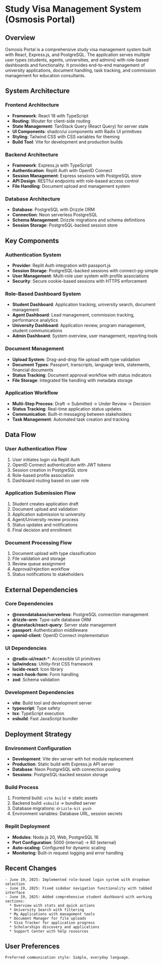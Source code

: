 # Study Visa Management System (Osmosis Portal)

## Overview

Osmosis Portal is a comprehensive study visa management system built with React, Express.js, and PostgreSQL. The application serves multiple user types (students, agents, universities, and admins) with role-based dashboards and functionality. It provides end-to-end management of university applications, document handling, task tracking, and commission management for education consultants.

## System Architecture

### Frontend Architecture
- **Framework**: React 18 with TypeScript
- **Routing**: Wouter for client-side routing
- **State Management**: TanStack Query (React Query) for server state
- **UI Components**: shadcn/ui components with Radix UI primitives
- **Styling**: Tailwind CSS with CSS variables for theming
- **Build Tool**: Vite for development and production builds

### Backend Architecture
- **Framework**: Express.js with TypeScript
- **Authentication**: Replit Auth with OpenID Connect
- **Session Management**: Express sessions with PostgreSQL store
- **API Design**: RESTful endpoints with role-based access control
- **File Handling**: Document upload and management system

### Database Architecture
- **Database**: PostgreSQL with Drizzle ORM
- **Connection**: Neon serverless PostgreSQL
- **Schema Management**: Drizzle migrations and schema definitions
- **Session Storage**: PostgreSQL-backed session store

## Key Components

### Authentication System
- **Provider**: Replit Auth integration with passport.js
- **Session Storage**: PostgreSQL-backed sessions with connect-pg-simple
- **User Management**: Multi-role user system with profile associations
- **Security**: Secure cookie-based sessions with HTTPS enforcement

### Role-Based Dashboard System
- **Student Dashboard**: Application tracking, university search, document management
- **Agent Dashboard**: Lead management, commission tracking, performance analytics
- **University Dashboard**: Application review, program management, student communications
- **Admin Dashboard**: System overview, user management, reporting tools

### Document Management
- **Upload System**: Drag-and-drop file upload with type validation
- **Document Types**: Passport, transcripts, language tests, statements, financial documents
- **Status Tracking**: Document approval workflow with status indicators
- **File Storage**: Integrated file handling with metadata storage

### Application Workflow
- **Multi-Step Process**: Draft → Submitted → Under Review → Decision
- **Status Tracking**: Real-time application status updates
- **Communication**: Built-in messaging between stakeholders
- **Task Management**: Automated task creation and tracking

## Data Flow

### User Authentication Flow
1. User initiates login via Replit Auth
2. OpenID Connect authentication with JWT tokens
3. Session creation in PostgreSQL store
4. Role-based profile association
5. Dashboard routing based on user role

### Application Submission Flow
1. Student creates application draft
2. Document upload and validation
3. Application submission to university
4. Agent/University review process
5. Status updates and notifications
6. Final decision and enrollment

### Document Processing Flow
1. Document upload with type classification
2. File validation and storage
3. Review queue assignment
4. Approval/rejection workflow
5. Status notifications to stakeholders

## External Dependencies

### Core Dependencies
- **@neondatabase/serverless**: PostgreSQL connection management
- **drizzle-orm**: Type-safe database ORM
- **@tanstack/react-query**: Server state management
- **passport**: Authentication middleware
- **openid-client**: OpenID Connect implementation

### UI Dependencies
- **@radix-ui/react-***: Accessible UI primitives
- **tailwindcss**: Utility-first CSS framework
- **lucide-react**: Icon library
- **react-hook-form**: Form handling
- **zod**: Schema validation

### Development Dependencies
- **vite**: Build tool and development server
- **typescript**: Type safety
- **tsx**: TypeScript execution
- **esbuild**: Fast JavaScript bundler

## Deployment Strategy

### Environment Configuration
- **Development**: Vite dev server with hot module replacement
- **Production**: Static build with Express.js API server
- **Database**: Neon PostgreSQL with connection pooling
- **Sessions**: PostgreSQL-backed session storage

### Build Process
1. Frontend build: `vite build` → static assets
2. Backend build: `esbuild` → bundled server
3. Database migrations: `drizzle-kit push`
4. Environment variables: Database URL, session secrets

### Replit Deployment
- **Modules**: Node.js 20, Web, PostgreSQL 16
- **Port Configuration**: 5000 (internal) → 80 (external)
- **Auto-scaling**: Configured for dynamic scaling
- **Monitoring**: Built-in request logging and error handling

## Recent Changes

```
- June 19, 2025: Implemented role-based login system with dropdown selection
- June 19, 2025: Fixed sidebar navigation functionality with tabbed interface
- June 19, 2025: Added comprehensive student dashboard with working sections:
  * Overview with stats and quick actions
  * University Search with filtering
  * My Applications with management tools
  * Document Manager for file uploads
  * Visa Tracker for application progress
  * Scholarships discovery and applications
  * Support Center with help resources
```

## User Preferences

```
Preferred communication style: Simple, everyday language.
```